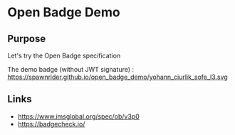 # Open Badge Demo
## Purpose
 Let's try the Open Badge specification

The demo badge (without JWT signature) : https://spawnrider.github.io/open_badge_demo/yohann_ciurlik_sofe_l3.svg

## Links
- https://www.imsglobal.org/spec/ob/v3p0
- https://badgecheck.io/

